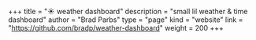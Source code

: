 +++
title = "☀️ weather dashboard"
description = "small lil weather & time dashboard"
author = "Brad Parbs"
type = "page"
kind = "website"
link = "https://github.com/bradp/weather-dashboard"
weight = 200
+++
